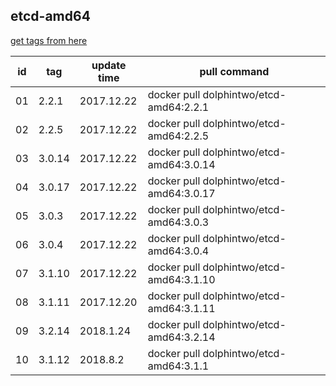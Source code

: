 ## etcd-amd64
[get tags from here](https://console.cloud.google.com/gcr/images/google-containers/GLOBAL/etcd-amd64?project=google-containers&gcrImageListsize=200)

|id|tag|update time|pull command|
|--|---|-----------|------------|
|01|2.2.1|2017.12.22|docker pull dolphintwo/etcd-amd64:2.2.1|
|02|2.2.5|2017.12.22|docker pull dolphintwo/etcd-amd64:2.2.5|
|03|3.0.14|2017.12.22|docker pull dolphintwo/etcd-amd64:3.0.14|
|04|3.0.17|2017.12.22|docker pull dolphintwo/etcd-amd64:3.0.17|
|05|3.0.3|2017.12.22|docker pull dolphintwo/etcd-amd64:3.0.3|
|06|3.0.4|2017.12.22|docker pull dolphintwo/etcd-amd64:3.0.4|
|07|3.1.10|2017.12.22|docker pull dolphintwo/etcd-amd64:3.1.10|
|08|3.1.11|2017.12.20|docker pull dolphintwo/etcd-amd64:3.1.11|
|09|3.2.14|2018.1.24|docker pull dolphintwo/etcd-amd64:3.2.14|
|10|3.1.12|2018.8.2|docker pull dolphintwo/etcd-amd64:3.1.1|